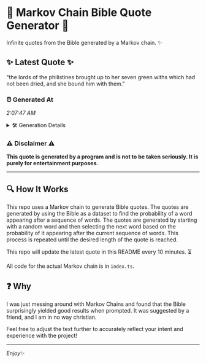 # 📖 Markov Chain Bible Quote Generator 📖

Infinite quotes from the Bible generated by a Markov chain. ✨

## ✨ Latest Quote ✨
"the lords of the philistines brought up to her seven green withs which had not been dried, and she bound him with them."

### ⏰ Generated At
*2:07:47 AM*

<details>
    <summary>🛠️ Generation Details</summary>
    <p>
        <strong>🌱 Seed:</strong> the<br>
        <strong>🔄 Iterations:</strong> 22<br>
        <strong>📜 Context History:</strong><br>[ the ]: lords<br>[ the, lords ]: of<br>[ the, lords, of ]: the<br>[ the, lords, of, the ]: philistines<br>[ the, lords, of, the, philistines ]: brought<br>[ the, lords, of, the, philistines, brought ]: up<br>[ lords, of, the, philistines, brought, up ]: to<br>[ of, the, philistines, brought, up, to ]: her<br>[ the, philistines, brought, up, to, her ]: seven<br>[ philistines, brought, up, to, her, seven ]: green<br>[ brought, up, to, her, seven, green ]: withs<br>[ up, to, her, seven, green, withs ]: which<br>[ to, her, seven, green, withs, which ]: had<br>[ her, seven, green, withs, which, had ]: not<br>[ seven, green, withs, which, had, not ]: been<br>[ green, withs, which, had, not, been ]: dried,<br>[ withs, which, had, not, been, dried, ]: and<br>[ which, had, not, been, dried,, and ]: she<br>[ had, not, been, dried,, and, she ]: bound<br>[ not, been, dried,, and, she, bound ]: him<br>[ been, dried,, and, she, bound, him ]: with<br>[ dried,, and, she, bound, him, with ]: them.<br>
    </p>
</details>

### ⚠️ Disclaimer ⚠️
**This quote is generated by a program and is not to be taken seriously. It is purely for entertainment purposes.**

---

## 🔍 How It Works

This repo uses a Markov chain to generate Bible quotes. The quotes are generated by using the Bible as a dataset to find the probability of a word appearing after a sequence of words. The quotes are generated by starting with a random word and then selecting the next word based on the probability of it appearing after the current sequence of words. This process is repeated until the desired length of the quote is reached.

This repo will update the latest quote in this README every 10 minutes. ⏳

All code for the actual Markov chain is in `index.ts`.

## ❓ Why

I was just messing around with Markov Chains and found that the Bible surprisingly yielded good results when prompted. 
It was suggested by a friend, and I am in no way christian.

Feel free to adjust the text further to accurately reflect your intent and experience with the project!

---

*Enjoy*✨
